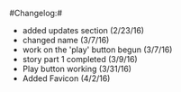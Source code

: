 #Changelog:#
 - added updates section (2/23/16)
 - changed name (3/7/16)
 - work on the 'play' button begun (3/7/16)
 - story part 1 completed (3/9/16)
 - Play button working (3/31/16)
 - Added Favicon (4/2/16)
